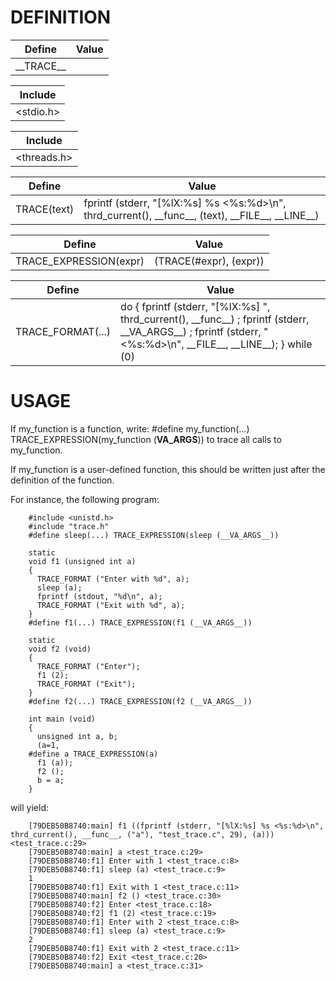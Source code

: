 
# DEFINITION



| Define | Value |
| - | - |
| \_\_TRACE\_\_ |


| Include |
| - |
| <stdio.h> |


| Include |
| - |
| <threads.h> |


| Define | Value |
| - | - |
| TRACE(text) | fprintf (stderr, "[%lX:%s] %s <%s:%d>\\n", thrd\_current(), \_\_func\_\_, (text), \_\_FILE\_\_, \_\_LINE\_\_) |


| Define | Value |
| - | - |
| TRACE\_EXPRESSION(expr) | (TRACE(#expr), (expr)) |


| Define | Value |
| - | - |
| TRACE\_FORMAT(...) | do { fprintf (stderr, "[%lX:%s] ", thrd\_current(), \_\_func\_\_) ; fprintf (stderr, \_\_VA\_ARGS\_\_) ; fprintf (stderr, " <%s:%d>\\n", \_\_FILE\_\_, \_\_LINE\_\_); } while (0) |



# USAGE
If my_function is a function, write:
#define my_function(...) TRACE_EXPRESSION(my_function (__VA_ARGS__))
to trace all calls to my_function.

If my_function is a user-defined function, this should be written just after the definition of the function.

For instance, the following program:

	    #include <unistd.h>
	    #include "trace.h"
	    #define sleep(...) TRACE_EXPRESSION(sleep (__VA_ARGS__))

	    static
	    void f1 (unsigned int a)
	    {
	      TRACE_FORMAT ("Enter with %d", a);
	      sleep (a);
	      fprintf (stdout, "%d\n", a);
	      TRACE_FORMAT ("Exit with %d", a);
	    }
	    #define f1(...) TRACE_EXPRESSION(f1 (__VA_ARGS__))

	    static
	    void f2 (void)
	    {
	      TRACE_FORMAT ("Enter");
	      f1 (2);
	      TRACE_FORMAT ("Exit");
	    }
	    #define f2(...) TRACE_EXPRESSION(f2 (__VA_ARGS__))

	    int main (void)
	    {
	      unsigned int a, b;
	      (a=1,
	    #define a TRACE_EXPRESSION(a)
	      f1 (a));
	      f2 ();
	      b = a;
	    }

will yield:

	    [79DEB50B8740:main] f1 ((fprintf (stderr, "[%lX:%s] %s <%s:%d>\n", thrd_current(), __func__, ("a"), "test_trace.c", 29), (a))) <test_trace.c:29>
	    [79DEB50B8740:main] a <test_trace.c:29>
	    [79DEB50B8740:f1] Enter with 1 <test_trace.c:8>
	    [79DEB50B8740:f1] sleep (a) <test_trace.c:9>
	    1
	    [79DEB50B8740:f1] Exit with 1 <test_trace.c:11>
	    [79DEB50B8740:main] f2 () <test_trace.c:30>
	    [79DEB50B8740:f2] Enter <test_trace.c:18>
	    [79DEB50B8740:f2] f1 (2) <test_trace.c:19>
	    [79DEB50B8740:f1] Enter with 2 <test_trace.c:8>
	    [79DEB50B8740:f1] sleep (a) <test_trace.c:9>
	    2
	    [79DEB50B8740:f1] Exit with 2 <test_trace.c:11>
	    [79DEB50B8740:f2] Exit <test_trace.c:20>
	    [79DEB50B8740:main] a <test_trace.c:31>

	

